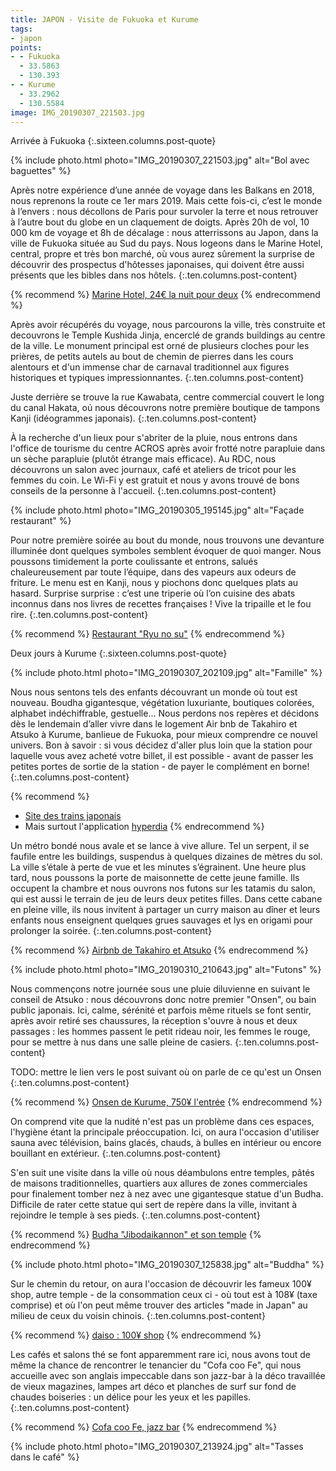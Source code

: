```yaml
---
title: JAPON - Visite de Fukuoka et Kurume
tags:
- japon
points:
- - Fukuoka
  - 33.5863
  - 130.393
- - Kurume
  - 33.2962
  - 130.5584
image: IMG_20190307_221503.jpg
---
```


Arrivée à Fukuoka
{:.sixteen.columns.post-quote}

{% include photo.html photo="IMG_20190307_221503.jpg" alt="Bol avec baguettes" %}

Après notre expérience d’une année de voyage dans les Balkans en 2018, nous reprenons la route ce 1er mars 2019. Mais cette fois-ci, c’est le monde à l’envers : nous décollons de Paris pour survoler la terre et nous retrouver à l’autre bout du globe en un claquement de doigts. Après 20h de vol, 10 000 km de voyage et 8h de décalage : nous atterrissons au Japon, dans la ville de Fukuoka située au Sud du pays. Nous logeons dans le Marine Hotel, central, propre et très bon marché, où vous aurez sûrement la surprise de découvrir des
prospectus d'hôtesses japonaises, qui doivent être aussi présents que les
bibles dans nos hôtels.
{:.ten.columns.post-content}

<!--fin extrait-->

{% recommend %}
[Marine Hotel, 24€ la nuit pour deux](https://www.booking.com/hotel/jp/marine-shinkan.fr.html)
{% endrecommend %}

Après avoir récupérés du voyage, nous parcourons la ville, très construite
et decouvrons le Temple Kushida Jinja, encerclé de grands buildings au
centre de la ville. Le monument principal est orné de plusieurs cloches
pour les prières, de petits autels au bout de chemin de pierres dans les
cours alentours et d'un immense char de carnaval traditionnel aux figures
historiques et typiques impressionnantes.
{:.ten.columns.post-content}

Juste derrière se trouve la rue Kawabata, centre commercial couvert le long du canal Hakata, oú nous découvrons notre première boutique de tampons
Kanji (idéogrammes japonais).
{:.ten.columns.post-content}

À la recherche d'un lieux pour s'abriter de la pluie, nous entrons dans
l'office de tourisme du centre ACROS après avoir frotté notre parapluie
dans un sèche parapluie (plutôt étrange mais efficace). Au RDC, nous
découvrons un salon avec journaux, café et ateliers de tricot pour les
femmes du coin. Le Wi-Fi y est gratuit et nous y avons trouvé de bons
conseils de la personne à l'accueil.
{:.ten.columns.post-content}

{% include photo.html photo="IMG_20190305_195145.jpg" alt="Façade restaurant"  %}

Pour notre première soirée au bout du monde, nous trouvons une devanture illuminée dont quelques symboles semblent évoquer de quoi manger. Nous poussons timidement la porte coulissante et entrons, salués chaleureusement par toute l’équipe, dans des vapeurs aux odeurs de friture. Le menu est en Kanji, nous y piochons donc quelques plats au hasard. Surprise surprise : c’est une triperie où l’on cuisine des abats inconnus dans nos livres de recettes françaises ! Vive la tripaille et le fou rire.
{:.ten.columns.post-content}

{% recommend %}
[Restaurant "Ryu no su"](https://maps.app.goo.gl/ufqBx)
{% endrecommend %}

Deux jours à Kurume
{:.sixteen.columns.post-quote}

{% include photo.html photo="IMG_20190307_202109.jpg" alt="Famille" %}

Nous nous sentons tels des enfants découvrant un monde où tout est nouveau. Boudha gigantesque, végétation luxuriante, boutiques colorées, alphabet indéchiffrable, gestuelle... Nous perdons nos repères et décidons dès le lendemain d’aller vivre dans le logement Air bnb de Takahiro et Atsuko à Kurume, banlieue de Fukuoka, pour mieux comprendre ce nouvel univers. Bon à savoir : si vous décidez d'aller plus loin que la station
pour laquelle vous avez acheté votre billet, il est possible - avant de
passer les petites portes de sortie de la station - de payer le complément en
borne!
{:.ten.columns.post-content}

{% recommend %}
- [Site des trains japonais](https://global.jr-central.co.jp/en/)
- Mais surtout l'application [hyperdia](https://play.google.com/store/apps/details?id=com.hyperdia.android.activity&hl=en_US)
{% endrecommend %}

Un métro bondé nous avale et se lance à vive allure. Tel un serpent, il se faufile entre les buildings, suspendus à quelques dizaines de mètres du sol. La ville s’étale à perte de vue et les minutes s’égrainent. Une heure plus tard, nous poussons la porte de maisonnette de cette jeune famille. Ils occupent la chambre et nous ouvrons nos futons sur les tatamis du salon, qui est aussi le terrain de jeu de leurs deux petites filles. Dans cette cabane en pleine ville, ils nous invitent à partager un curry maison au dîner et leurs enfants nous enseignent quelques grues sauvages et lys en origami pour prolonger la soirée.
{:.ten.columns.post-content}

{% recommend %}
[Airbnb de Takahiro et Atsuko](https://www.airbnb.fr/rooms/5775393)
{% endrecommend %}

{% include photo.html photo="IMG_20190310_210643.jpg" alt="Futons" %}

Nous commençons notre journée sous une pluie diluvienne en suivant le
conseil de Atsuko : nous découvrons donc notre premier "Onsen", ou bain
public japonais. Ici, calme, sérénité et parfois même rituels se font
sentir, après avoir retiré ses chaussures, la réception s'ouvre à nous et
deux passages : les hommes passent le petit rideau noir, les femmes le
rouge, pour se mettre à nus dans une salle pleine de casiers.
{:.ten.columns.post-content}

TODO: mettre le lien vers le post suivant où on parle de ce qu'est un Onsen
{:.ten.columns.post-content}

{% recommend %}
[Onsen de Kurume, 750¥ l'entrée](https://maps.app.goo.gl/u3qKs)
{% endrecommend %}

On comprend vite que la nudité n'est pas un problème dans ces espaces, l'hygiène étant la principale préoccupation. Ici, on aura l'occasion d'utiliser sauna avec télévision, bains glacés, chauds, à bulles en intérieur ou encore bouillant en extérieur.
{:.ten.columns.post-content}

S'en suit une visite dans la ville où nous déambulons entre temples, pâtés
de maisons traditionnelles, quartiers aux allures de zones commerciales
pour finalement tomber nez à nez avec une gigantesque statue d'un Budha.
Difficile de rater cette statue qui sert de repère dans la ville, invitant
à rejoindre le temple à ses pieds.
{:.ten.columns.post-content}

{% recommend %}
[Budha "Jibodaikannon" et son temple](https://maps.app.goo.gl/SgLpX)
{% endrecommend %}

{% include photo.html photo="IMG_20190307_125838.jpg" alt="Buddha" %}

Sur le chemin du retour, on aura l'occasion de découvrir les fameux 100¥
shop, autre temple - de la consommation ceux ci - où tout est à 108¥ (taxe
comprise) et où l'on peut même trouver des articles "made in Japan" au
milieu de ceux du voisin chinois.
{:.ten.columns.post-content}

{% recommend %}
[daiso : 100¥ shop](https://en.m.wikipedia.org/wiki/Daiso)
{% endrecommend %}

Les cafés et salons thé se font apparemment rare ici, nous avons tout de
même la chance de rencontrer le tenancier du "Cofa coo Fe", qui nous
accueille avec son anglais impeccable dans son jazz-bar à la déco
travaillée de vieux magazines, lampes art déco et planches de surf sur fond
de chaudes boiseries : un délice pour les yeux et les papilles.
{:.ten.columns.post-content}

{% recommend %}
[Cofa coo Fe, jazz bar](http://www.kumin.ne.jp/cofacoo/index.html)
{% endrecommend %}

{% include photo.html photo="IMG_20190307_213924.jpg" alt="Tasses dans le café" %}

